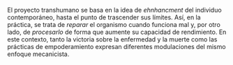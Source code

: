 El proyecto transhumano se basa en la idea de _ehnhancment_ del individuo contemporáneo, hasta el punto de trascender sus límites. Así, en la práctica, se trata de _reparar_ el organismo cuando funciona mal y, por otro lado, de _procesarlo_ de forma que aumente su capacidad de rendimiento. En este contexto, tanto la victoria sobre la enfermedad y la muerte como las prácticas de empoderamiento expresan diferentes modulaciones del mismo enfoque mecanicista.